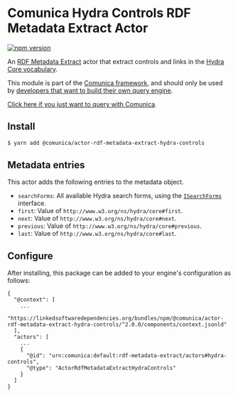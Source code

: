 # Comunica Hydra Controls RDF Metadata Extract Actor

[![npm version](https://badge.fury.io/js/%40comunica%2Factor-rdf-metadata-extract-hydra-controls.svg)](https://www.npmjs.com/package/@comunica/actor-rdf-metadata-extract-hydra-controls)

An [RDF Metadata Extract](https://github.com/comunica/comunica/tree/master/packages/bus-rdf-metadata-extract) actor that
extract controls and links in the [Hydra Core vocabulary](https://www.hydra-cg.com/spec/latest/core/).

This module is part of the [Comunica framework](https://github.com/comunica/comunica),
and should only be used by [developers that want to build their own query engine](https://comunica.dev/docs/modify/).

[Click here if you just want to query with Comunica](https://comunica.dev/docs/query/).

## Install

```bash
$ yarn add @comunica/actor-rdf-metadata-extract-hydra-controls
```

## Metadata entries

This actor adds the following entries to the metadata object.

* `searchForms`: All available Hydra search forms, using the [`ISearchForms`](https://comunica.github.io/comunica/interfaces/actor_rdf_metadata_extract_hydra_controls.isearchforms.html) interface.
* `first`: Value of `http://www.w3.org/ns/hydra/core#first`.
* `next`: Value of `http://www.w3.org/ns/hydra/core#next`.
* `previous`: Value of `http://www.w3.org/ns/hydra/core#previous`.
* `last`: Value of `http://www.w3.org/ns/hydra/core#last`.

## Configure

After installing, this package can be added to your engine's configuration as follows:
```text
{
  "@context": [
    ...
    "https://linkedsoftwaredependencies.org/bundles/npm/@comunica/actor-rdf-metadata-extract-hydra-controls/^2.0.0/components/context.jsonld"  
  ],
  "actors": [
    ...
    {
      "@id": "urn:comunica:default:rdf-metadata-extract/actors#hydra-controls",
      "@type": "ActorRdfMetadataExtractHydraControls"
    }
  ]
}
```
